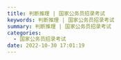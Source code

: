 ```yaml
---
title: 判断推理 | 国家公务员招录考试
keywords: 判断推理 | 国家公务员招录考试
summary: 判断推理 | 国家公务员招录考试
categories:
  - 国家公务员招录考试
date: 2022-10-30 17:01:19
---
```

